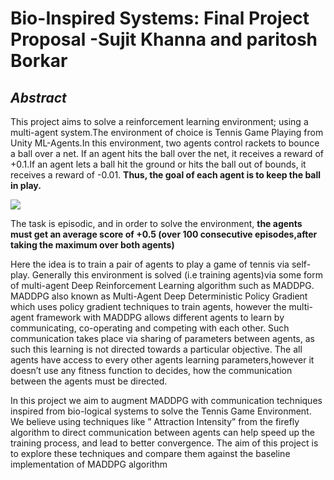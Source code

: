 # Bio-Inspired Systems: Final Project Proposal -Sujit Khanna and paritosh Borkar<br/>
## *Abstract*<br/>
This project aims to solve a reinforcement learning environment; using a multi-agent system.The environment of choice is Tennis Game Playing from Unity ML-Agents.In this environment, two agents control rackets to bounce a ball over a net. If an agent hits the ball over the net, it receives a reward of +0.1.If an agent lets a ball hit the ground or hits the ball out of bounds, it receives a reward of -0.01. **Thus, the goal of each agent is to keep the ball in play.**

<img src="https://user-images.githubusercontent.com/10624937/42135623-e770e354-7d12-11e8-998d-29fc74429ca2.gif">

The task is episodic, and in order to solve the environment, **the agents must get an average score of +0.5 (over 100 consecutive episodes,after taking the maximum over both agents)**

Here the idea is to train a pair of agents to play a game of tennis via self-play. Generally this environment is solved (i.e training agents)via some form of multi-agent Deep Reinforcement Learning algorithm such as MADDPG. MADDPG also known as Multi-Agent Deep Deterministic Policy Gradient which uses policy gradient techniques to train agents, however the multi-agent framework with MADDPG allows different agents to learn by communicating, co-operating and competing with each other. Such communication takes place via sharing of parameters between agents, as such this learning is not directed towards a particular objective. The all agents have access to every other agents learning parameters,however it doesn’t use  any fitness function to decides, how the communication between the agents must be directed.

In this project we aim to augment MADDPG with communication techniques inspired from bio-logical systems to solve the Tennis Game Environment. We believe using techniques like ” Attraction Intensity” from the firefly algorithm to direct communication between agents can help speed up the training process, and lead to better convergence. The aim of this project is to explore these techniques and compare them against the baseline implementation of MADDPG algorithm
